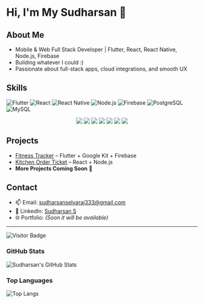 # Hi, I'm My Sudharsan 👋

## About Me
- Mobile & Web Full Stack Developer | Flutter, React, React Native, Node.js, Firebase 
- Building whatever I could :)  
- Passionate about full-stack apps, cloud integrations, and smooth UX  

## Skills
![Flutter](https://img.shields.io/badge/Flutter-02569B?style=for-the-badge&logo=flutter&logoColor=white)
![React](https://img.shields.io/badge/React-61DAFB?style=for-the-badge&logo=react&logoColor=black)
![React Native](https://img.shields.io/badge/React%20Native-61DAFB?style=for-the-badge&logo=react&logoColor=white)
![Node.js](https://img.shields.io/badge/Node.js-339933?style=for-the-badge&logo=node.js&logoColor=white)
![Firebase](https://img.shields.io/badge/Firebase-FFCA28?style=for-the-badge&logo=firebase&logoColor=black)
![PostgreSQL](https://img.shields.io/badge/PostgreSQL-336791?style=for-the-badge&logo=postgresql&logoColor=white)
![MySQL](https://img.shields.io/badge/MySQL-4479A1?style=for-the-badge&logo=mysql&logoColor=white)

<p align="center">
  <img src="https://img.shields.io/badge/Flutter-02569B?style=for-the-badge&logo=flutter&logoColor=white" />
  <img src="https://img.shields.io/badge/React-61DAFB?style=for-the-badge&logo=react&logoColor=black" />
  <img src="https://img.shields.io/badge/React%20Native-61DAFB?style=for-the-badge&logo=react&logoColor=white" />
  <img src="https://img.shields.io/badge/Node.js-339933?style=for-the-badge&logo=node.js&logoColor=white" />
  <img src="https://img.shields.io/badge/Firebase-FFCA28?style=for-the-badge&logo=firebase&logoColor=black" />
  <img src="https://img.shields.io/badge/PostgreSQL-336791?style=for-the-badge&logo=postgresql&logoColor=white" />
  <img src="https://img.shields.io/badge/MySQL-4479A1?style=for-the-badge&logo=mysql&logoColor=white" />
</p>

## Projects
- [Fitness Tracker](https://github.com/vold333/flutter-fitness-app.git) – Flutter + Google Kit + Firebase  
- [Kitchen Order Ticket](https://github.com/vold333/kitchen-order-ticket.git) – React + Node.js  
- **More Projects Coming Soon** 🚀

## Contact
- 📫 Email: sudharsanselvaraj333@gmail.com  
- 🔗 LinkedIn: [Sudharsan S](https://www.linkedin.com/in/sudharsan-s3)  
- 🌐 Portfolio: *(Soon it will be available)*  

---

![Visitor Badge](https://visitor-badge.laobi.icu/badge?page_id=vold333.vold333)

### GitHub Stats
![Sudharsan's GitHub Stats](https://github-readme-stats.vercel.app/api?username=vold333&show_icons=true&theme=radical)

### Top Languages
![Top Langs](https://github-readme-stats.vercel.app/api/top-langs/?username=vold333&layout=compact&theme=radical)
